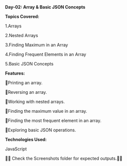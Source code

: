 **Day-02: Array & Basic JSON Concepts**

**Topics Covered:**

1.Arrays

2.Nested Arrays

3.Finding Maximum in an Array

4.Finding Frequent Elements in an Array

5.Basic JSON Concepts

**Features:**

🔹Printing an array.

🔹Reversing an array.

🔹Working with nested arrays.

🔹Finding the maximum value in an array.

🔹Finding the most frequent element in an array.

🔹Exploring basic JSON operations.


**Technologies Used:**

JavaScript

🔹🔹 Check the Screenshots folder for expected outputs.🔹🔹


